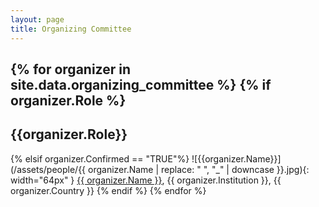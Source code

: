 ```yaml
---
layout: page
title: Organizing Committee
---
```


{% for organizer in site.data.organizing_committee %}
{% if organizer.Role %}
---
## {{organizer.Role}}
{% elsif organizer.Confirmed == "TRUE"%}
![{{organizer.Name}}](/assets/people/{{ organizer.Name | replace: " ", "_" | downcase }}.jpg){: width="64px" }
  [{{ organizer.Name }}](mailto:{{organizer.Email}}), {{ organizer.Institution }}, {{ organizer.Country }}
{% endif %}
{% endfor %}
